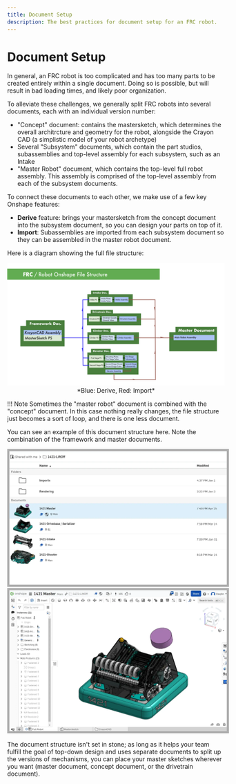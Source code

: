 ```yaml
---
title: Document Setup
description: The best practices for document setup for an FRC robot.
---
```


# Document Setup

In general, an FRC robot is too complicated and has too many parts to be created entirely within a single document. Doing so is possible, but will result in bad loading times, and likely poor organization. 

To alleviate these challenges, we generally split FRC robots into several documents, each with an individual version number:

- "Concept" document: contains the mastersketch, which determines the overall architrcture and geometry for the robot, alongside the Crayon CAD (a simplistic model of your robot archetype)
- Several "Subsystem" documents, which contain the part studios, subassemblies and top-level assembly for each subsystem, such as an Intake
- "Master Robot" document, which contains the top-level full robot assembly. This assembly is comprised of the top-level assembly from each of the subsystem documents.

To connect these documents to each other, we make use of a few key Onshape features:

- **Derive** feature: brings your mastersketch from the concept document into the subsystem document, so you can design your parts on top of it.
- **Import**: Subassemblies are imported from each subsystem document so they can be assembled in the master robot document.

Here is a diagram showing the full file structure:

<center><img src="/img/best-practices/docsetup2.webp"></center>

<center> *Blue: Derive, Red: Import* </center>

!!! Note
    Sometimes the "master robot" document is combined with the "concept" document. In this case nothing really changes, the file structure just becomes a sort of loop, and there is one less document.

You can see an example of this document structure here. Note the combination of the framework and master documents.

<center><img src="/img/best-practices/docsetup3.webp" style="border:5px solid #ADADAD"></center>

<center><img src="/img/best-practices/docsetup4.webp" style="border:5px solid #ADADAD"></center>

The document structure isn't set in stone; as long as it helps your team fulfill the goal of top-down design and uses separate documents to split up the versions of mechanisms, you can place your master sketches wherever you want (master document, concept document, or the drivetrain document).

<br>